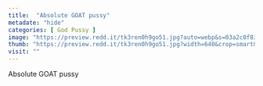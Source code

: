 ```yaml
---
title:  "Absolute GOAT pussy"
metadate: "hide"
categories: [ God Pussy ]
image: "https://preview.redd.it/tk3ren0h9go51.jpg?auto=webp&s=03a2c0f8326a1ef632e93a30033766fb5c1139f2"
thumb: "https://preview.redd.it/tk3ren0h9go51.jpg?width=640&crop=smart&auto=webp&s=4d2088b17db369ec255a74c572a9461318660ae1"
visit: ""
---
```

Absolute GOAT pussy
